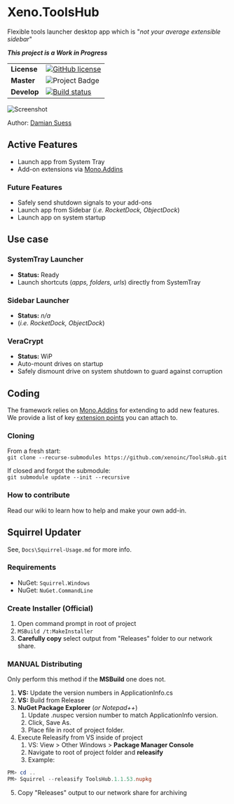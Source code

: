 # Xeno.ToolsHub

Flexible tools launcher desktop app which is "_not your average extensible sidebar_"

**_This project is a Work in Progress_**

|||
| --- | --- |
| **License** | [![GitHub license](https://img.shields.io/github/license/DamianSuess/ToolsHub.svg)](https://github.com/DamianSuess/ToolsHub/blob/master/LICENSE) |
| **Master** | <img src="https://ci.appveyor.com/api/projects/status/github/DamianSuess/ToolsHub?branch=master&svg=true" alt="Project Badge" /> |
| **Develop** | [![Build status](https://ci.appveyor.com/api/projects/status/k8breb3kj6d0fhwo/branch/develop?svg=true)](https://ci.appveyor.com/project/DamianSuess/toolshub/branch/develop) |

![Screenshot](docs/ScreenShots/SysTrayShortcuts.png)

Author: [Damian Suess](https://www.linkedin.com/in/damiansuess/)

## Active Features

* Launch app from System Tray
* Add-on extensions via [Mono.Addins](https://github.com/mono/mono-addins)

### Future Features

* Safely send shutdown signals to your add-ons
* Launch app from Sidebar (_i.e. RocketDock, ObjectDock_)
* Launch app on system startup

## Use case

### SystemTray Launcher

* **Status:** Ready
* Launch shortcuts (_apps, folders, urls_) directly from SystemTray

### Sidebar Launcher

* **Status:** _n/a_
* (_i.e. RocketDock, ObjectDock_)

### VeraCrypt

* **Status:** WiP
* Auto-mount drives on startup
* Safely dismount drive on system shutdown to guard against corruption

## Coding

The framework relies on [Mono.Addins](https://github.com/mono/mono-addins) for extending to add new features. We provide a list of key [extension points](https://github.com/xenoinc/ToolsHub/wiki/Addin-ExtensionPoints) you can attach to.

### Cloning

From a fresh start:<br />
``git clone --recurse-submodules https://github.com/xenoinc/ToolsHub.git``

If closed and forgot the submodule:<br />
``git submodule update --init --recursive``

### How to contribute

Read our wiki to learn how to help and make your own add-in.

## Squirrel Updater

See, ``Docs\Squirrel-Usage.md`` for more info.

### Requirements

* NuGet: ``Squirrel.Windows``
* NuGet: ``NuGet.CommandLine``

### Create Installer (Official)

1. Open command prompt in root of project
2. ``MSBuild /t:MakeInstaller``
3. **Carefully copy** select output from "Releases" folder to our network share.

### MANUAL Distributing

Only perform this method if the **MSBuild** one does not.

1. **VS:** Update the version numbers in ApplicationInfo.cs
2. **VS:** Build from Release
3. **NuGet Package Explorer** (_or Notepad++_)
    1. Update .nuspec version number to match ApplicationInfo version.
    2. Click, Save As.
    3. Place file in root of project folder.
4. Execute Releasify from VS inside of project
    1. VS: View > Other Windows > **Package Manager Console**
    2. Navigate to root of project folder and **releasify**
    3. Example:
```powershell
PM> cd ..
PM> Squirrel --releasify ToolsHub.1.1.53.nupkg
```
5. Copy "Releases" output to our network share for archiving
